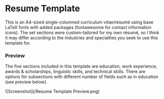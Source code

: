 # Resume Template

This is an A4-sized single-columned curriculum vitae/résumé using base LaTeX fonts with added packages (fontawesome for contact information icons). The set sections were custom-tailored for my own résumé, so I think it may differ according to the industries and specialties you seek to use this template for.

### Preview

The five sections included in this template are education, work experience, awards & scholarships, linguistic skills, and technical skills. There are options for subsections with different number of fields such as in education (see preview below).

![Screenshot](/Resume Template Preview.png)
